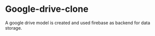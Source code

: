 # Google-drive-clone
A google drive model is created and used firebase as backend for data storage.

